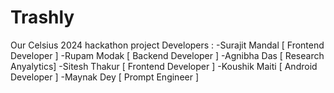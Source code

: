# Trashly
 Our Celsius 2024 hackathon project
 Developers : 
    -Surajit Mandal [ Frontend Developer ]
    -Rupam Modak [ Backend Developer ]
    -Agnibha Das [ Research Anyalytics]
    -Sitesh Thakur [ Frontend Developer ]
    -Koushik Maiti [ Android Developer ]
    -Maynak Dey [ Prompt Engineer ]